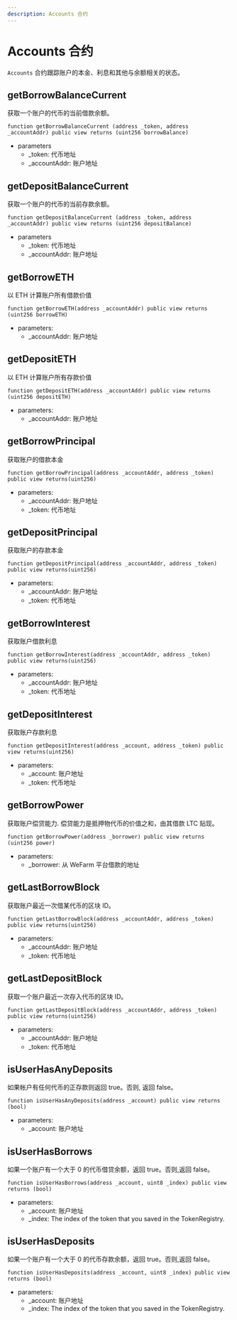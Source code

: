 ```yaml
---
description: Accounts 合约
---
```


# Accounts 合约

`Accounts` 合约跟踪账户的本金、利息和其他与余额相关的状态。

## getBorrowBalanceCurrent

获取一个账户的代币的当前借款余额。

`function getBorrowBalanceCurrent (address _token, address _accountAddr) public view returns (uint256 borrowBalance)`

* parameters
  * \_token: 代币地址
  * \_accountAddr: 账户地址

## getDepositBalanceCurrent

获取一个账户的代币的当前存款余额。

`function getDepositBalanceCurrent (address _token, address _accountAddr) public view returns (uint256 depositBalance)`

* parameters
  * \_token: 代币地址
  * \_accountAddr: 账户地址

## getBorrowETH

以 ETH 计算账户所有借款价值

`function getBorrowETH(address _accountAddr) public view returns (uint256 borrowETH)`

* parameters:
  * \_accountAddr: 账户地址

## getDepositETH

以 ETH 计算账户所有存款价值

`function getDepositETH(address _accountAddr) public view returns (uint256 depositETH)`

* parameters:
  * \_accountAddr: 账户地址

## getBorrowPrincipal

获取账户的借款本金

`function getBorrowPrincipal(address _accountAddr, address _token) public view returns(uint256)`

* parameters:
  * \_accountAddr: 账户地址
  * \_token: 代币地址

## getDepositPrincipal

获取账户的存款本金

`function getDepositPrincipal(address _accountAddr, address _token) public view returns(uint256)`

* parameters:
  * \_accountAddr: 账户地址
  * \_token: 代币地址

## getBorrowInterest

获取账户借款利息

`function getBorrowInterest(address _accountAddr, address _token) public view returns(uint256)`

* parameters:
  * \_accountAddr: 账户地址
  * \_token: 代币地址

## getDepositInterest

获取账户存款利息

`function getDepositInterest(address _account, address _token) public view returns(uint256)`

* parameters:
  * \_account: 账户地址
  * \_token: 代币地址

## getBorrowPower

获取账户偿贷能力. 偿贷能力是抵押物代币的价值之和，由其借款 LTC 贴现。

`function getBorrowPower(address _borrower) public view returns (uint256 power)`

* parameters:
  * \_borrower: 从 WeFarm 平台借款的地址

## getLastBorrowBlock

获取账户最近一次借某代币的区块 ID。

`function getLastBorrowBlock(address _accountAddr, address _token) public view returns(uint256)`

* parameters:
  * \_accountAddr: 账户地址
  * \_token: 代币地址

## getLastDepositBlock

获取一个账户最近一次存入代币的区块 ID。

`function getLastDepositBlock(address _accountAddr, address _token) public view returns(uint256)`

* parameters:
  * \_accountAddr: 账户地址
  * \_token: 代币地址

## isUserHasAnyDeposits

如果帐户有任何代币的正存款则返回 true。否则, 返回 false。

`function isUserHasAnyDeposits(address _account) public view returns (bool)`

* parameters:
  * \_account: 账户地址

## isUserHasBorrows

如果一个账户有一个大于 0 的代币借贷余额，返回 true。否则,返回 false。

`function isUserHasBorrows(address _account, uint8 _index) public view returns (bool)`

* parameters:
  * \_account: 账户地址
  * \_index: The index of the token that you saved in the TokenRegistry.

## isUserHasDeposits

如果一个账户有一个大于 0 的代币存款余额，返回 true。否则,返回 false。

`function isUserHasDeposits(address _account, uint8 _index) public view returns (bool)`

* parameters:
  * \_account: 账户地址
  * \_index: The index of the token that you saved in the TokenRegistry.
